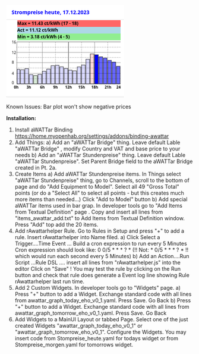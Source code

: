 <img src="Price_plot_today_v1.png">

Known Issues:
Bar plot won't show negative prices

**Installation:**

1) Install aWATTar Binding https://home.myopenhab.org/settings/addons/binding-awattar
2) Add Things: 
   a) Add an "aWATTar Bridge" thing. Leave default Lable "aWATTar Bridge" , modify Country and VAT and base price to your needs
   b) Add an "aWATTar Stundenpreise" thing. Leave default Lable "aWATTar Stundenpreise".  Set Parent Bridge field to the aWATTar Bridge created in Pt. 2a.
3) Create Items
   a) Add aWATTar Stundenpreise items. In Things select "aWATTar Stundenpreise" thing, go to Channels, scroll to the bottom of page 
      and do "Add Equipment to Model". Select all 49 "Gross Total" points (or do a "Select All" to select all points - but this creates much more items than needed...)
	  Click "Add to Model" button
   b) Add special aWATTar items used in bar grap. In developer tools go to "Add Items from Textual Definition" page . 
      Copy and insert all lines from "items_awattar_add.txt" to Add Items from Textual Definition window.
	  Press "Add" top add the 20 items.
4) Add rAwattarhelper Rule. Go to Rules in Setup and press "+" to add a rule.
   Insert rAwattarhelper into Name filed.
   a) Click Select a Trigger....Time Event ... Build a cron expression to run every 5 Minutes
      Cron expression should look like: 0 0/5 * * * ? *   (!! Not: * 0/5 * * * ? *   !! which would run each second every 5 Minutes)
   b) Add an Action....Run Script ...Rule DSL .... insert all lines from "rAwattarhelper.js" into the editor
      Click on "Save" !
   You may test the rule by clicking on the Run button and check that rule does generate a Event log line showing Rule rAwattarhelper last run time.
5) Add 2 Custom Widgets. In developer tools go to "Widgets" page.
   a) Press "+" button to add a Widget. Exchange standard code with all lines from awattar_graph_today_eho_v0_1.yaml. Press Save. Go Back
   b) Press "+" button to add a Widget. Exchange standard code with all lines from awattar_graph_tomorrow_eho_v0_1.yaml. Press Save. Go Back
6) Add Widgets to a MainUI Layout or tabbed Page.
   Select one of the just created Widgets "awattar_graph_today_eho_v0_1" or "awattar_graph_tomorrow_eho_v0_1".
   Configure the Widgets. You may insert code from Stompreise_heute.yaml for todays widget or from Stompreise_morgen.yaml for tomorrows widget.
   
   
